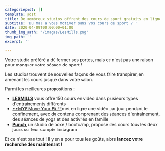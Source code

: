 ```yaml
---
categoriepost: []
template: post
title: De nombreux studios offrent des cours de sport gratuits en ligne
subtitle: 'Du mal à vous motiver sans vos cours de sport ? '
date: 2020-04-09T00:00:00+01:00
thumb_img_path: "/images/LesMills.png"
img_path: ''
excerpt: ''

---
```

Votre studio préféré a dû fermer ses portes, mais ce n'est pas une raison pour manquer votre séance de sport ! 

Les studios trouvent de nouvelles façons de vous faire transpirer, en amenant les cours jusque dans votre salon. 

Parmi les meilleures propositions : 

* [**LESMILLS**](https://watch.lesmillsondemand.com/browse) vous offre 150 cours en vidéo dans plusieurs types d'entraînements différents 
* [**MYF Move Your Fit **](https://www.youtube.com/user/jalexica/videos)met en ligne une vidéo par jour pendant le confinement, avec du contenu comprenant des séances d'entraînement, des séances de yoga et des activités en famille 
* [**Punch**](https://www.instagram.com/punch.boxing/channel/), un studio de boxe / bootcamp, propose des cours tous les deux jours sur leur compte instagram

Et ce n'est pas tout ! Il y en a pour tous les goûts, alors **lancez votre recherche dès maintenant !**